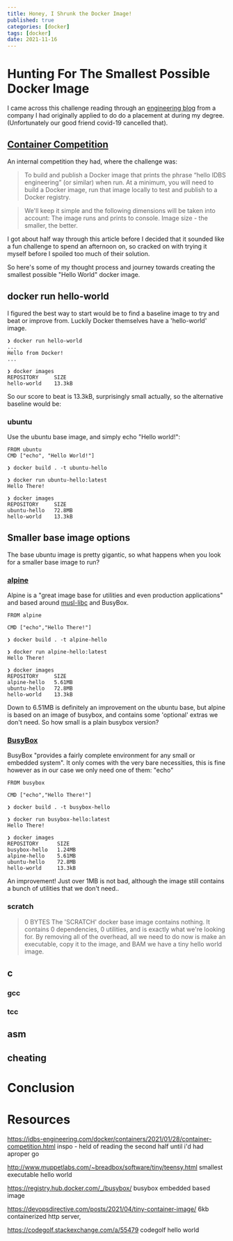 ```yaml
---
title: Honey, I Shrunk the Docker Image!
published: true
categories: [docker]
tags: [docker]
date: 2021-11-16
---
```


# Hunting For The Smallest Possible Docker Image

I came across this challenge reading through an [engineering blog](https://idbs-engineering.com/) 
from a company I had originally applied to do do a placement at during my degree. 
(Unfortunately our good friend covid-19 cancelled that).

## [Container Competition](https://idbs-engineering.com/docker/containers/2021/01/28/container-competition.html)

An internal competition they had, where the challenge was:
> To build and publish a Docker image that prints the phrase “hello IDBS engineering” 
> (or similar) when run. At a minimum, you will need to build a Docker image, 
> run that image locally to test and publish to a Docker registry.  

> We'll keep it simple and the following dimensions will be taken into account:
> The image runs and prints to console. Image size - the smaller, the better.

I got about half way through this article before I decided that it sounded like
a fun challenge to spend an afternoon on, so cracked on with trying it myself
before I spoiled too much of their solution.

So here's some of my thought process and journey towards creating the smallest
possible "Hello World" docker image.

## docker run hello-world

I figured the best way to start would be to find a baseline image to try and
beat or improve from. Luckily Docker themselves have a 'hello-world' image.

```
❯ docker run hello-world
...
Hello from Docker!
...
```

```
❯ docker images
REPOSITORY     SIZE
hello-world    13.3kB
```

So our score to beat is 13.3kB, surprisingly small actually, so the alternative
baseline would be:

### ubuntu

Use the ubuntu base image, and simply echo "Hello world!":
```Docker
FROM ubuntu
CMD ["echo", "Hello World!"]
```
```shell
❯ docker build . -t ubuntu-hello

❯ docker run ubuntu-hello:latest
Hello There!

❯ docker images
REPOSITORY     SIZE
ubuntu-hello   72.8MB
hello-world    13.3kB
```

## Smaller base image options

The base ubuntu image is pretty gigantic, so what happens when you look for a
smaller base image to run?

### [alpine](https://hub.docker.com/_/alpine)

Alpine is a "great image base for utilities and even production applications"
and based around [musl-libc](https://musl.libc.org/) and BusyBox.

```Docker
FROM alpine

CMD ["echo","Hello There!"]
```
```
❯ docker build . -t alpine-hello

❯ docker run alpine-hello:latest
Hello There!

❯ docker images
REPOSITORY     SIZE
alpine-hello   5.61MB
ubuntu-hello   72.8MB
hello-world    13.3kB
```

Down to 6.51MB is definitely an improvement on the ubuntu base, but alpine is
based on an image of busybox, and contains some 'optional' extras we don't need.
So how small is a plain busybox version?

### [BusyBox](https://hub.docker.com/_/busybox)

BusyBox "provides a fairly complete environment for any small or embedded system". 
It only comes with the very bare necessities, this is fine however as in our case 
we only need one of them: "echo"

```Docker
FROM busybox

CMD ["echo","Hello There!"]
```

```shell
❯ docker build . -t busybox-hello

❯ docker run busybox-hello:latest
Hello There!

❯ docker images 
REPOSITORY      SIZE
busybox-hello   1.24MB
alpine-hello    5.61MB
ubuntu-hello    72.8MB
hello-world     13.3kB
```

An improvement! Just over 1MB is not bad, although the image still contains a
bunch of utilities that we don't need..

### scratch

> 0 BYTES
The 'SCRATCH' docker base image contains nothing. It contains 0 dependencies, 0
utilities, and is exactly what we're looking for. By removing all of the
overhead, all we need to do now is make an executable, copy it to the image, and
BAM we have a tiny hello world image.

## c

### gcc

### tcc

## asm

## cheating

# Conclusion


# Resources
https://idbs-engineering.com/docker/containers/2021/01/28/container-competition.html
inspo - held of reading the second half until i'd had aproper go

http://www.muppetlabs.com/~breadbox/software/tiny/teensy.html
smallest executable hello world

https://registry.hub.docker.com/_/busybox/
busybox embedded based image

https://devopsdirective.com/posts/2021/04/tiny-container-image/
6kb containerized http server,

https://codegolf.stackexchange.com/a/55479
codegolf hello world
